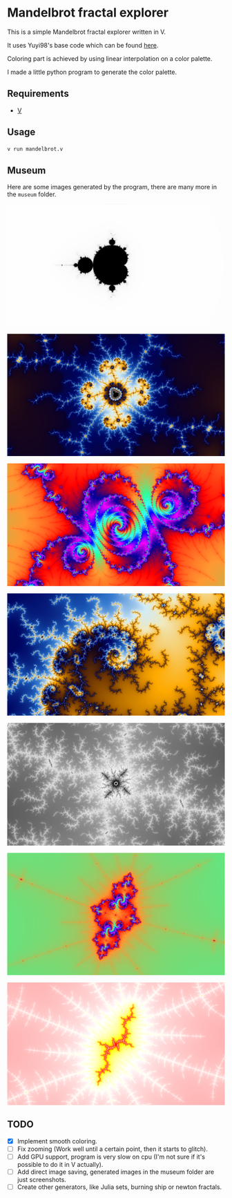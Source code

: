 # Mandelbrot fractal explorer

This is a simple Mandelbrot fractal explorer written in V.  

It uses Yuyi98's base code which can be found [here](https://github.com/vlang/v/blob/master/examples/gg/mandelbrot.v).  

Coloring part is achieved by using linear interpolation on a color palette.

I made a little python program to generate the color palette.

## Requirements

- [V](https://github.com/vlang/v)

## Usage

```bash
v run mandelbrot.v
```

## Museum

Here are some images generated by the program, there are many more in the `museum` folder.  

![](museum/blackwhite.png)

![](museum/abyss.png)  

![](museum/rainboww.png) 

![](museum/spiral.png)  

![](museum/cinders.png)  

![](museum/woaw2.png)  

![](museum/sauron.png)

## TODO

- [x] Implement smooth coloring. 
- [ ] Fix zooming (Work well until a certain point, then it starts to glitch).
- [ ] Add GPU support, program is very slow on cpu (I'm not sure if it's possible to do it in V actually).
- [ ] Add direct image saving, generated images in the museum folder are just screenshots.
- [ ] Create other generators, like Julia sets, burning ship or newton fractals.